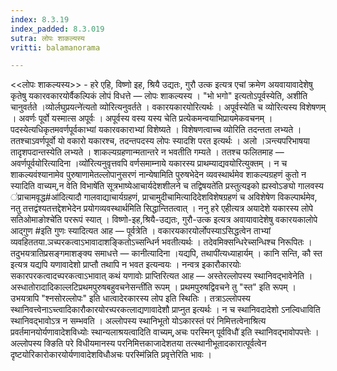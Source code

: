 ```yaml
---
index: 8.3.19
index_padded: 8.3.019
sutra: लोपः शाकल्यस्य
vritti: balamanorama

---
```

<<लोपः शाकल्यस्य>> - हरे एहि, विष्णो इह, श्रियै उद्यतः, गुरौ उत्क इत्यत्र एचां क्रमेण अयवायावादेशेषु कृतेषु यकारवकारयोर्वैकल्पिकं लोपं विधत्ते — लोपः शाकल्यस्य । "भो भगो" इत्यतोऽपूर्वस्येति, अशीति चानुवर्तते ।व्योर्लघुप्रयत्ने॑त्यतो व्योरित्यनुवर्तते । वकारयकारयोरित्यर्थः । अपूर्वस्येति च व्योरित्यस्य विशेषणम् । अवर्णः पूर्वो यस्मात्स अपूर्वः । अपूर्वस्य वस्य यस्य चेति प्रत्येकमन्वयाभिप्रायमेकवचनम् । पदस्येत्यधिकृतमवर्णपूर्वकाभ्यां यकारवकाराभ्यां विशेष्यते । विशेषणत्वाच्च व्योरिति तदन्तता लभ्यते । ततश्चाऽवर्णपूर्वो यो वकारो यकारश्च, तदन्तपदस्य लोपः स्यादशि परत इत्यर्थः । अलो ।ञन्त्यपरिभाषया तादृशपदान्तस्येति लभ्यते । शाकल्यग्रहणान्मतान्तरे न भवतीति गम्यते । ततश्च फलितमाह — अवर्णपूर्वयोरित्यादिना ।व्यो॑रित्यनुवृत्तवपि वर्णसमाम्नाये यकारस्य प्राथम्याद्यवयोरित्युक्तम् । न च शाकल्यवंश्यानामेव पुरुषाणामेतल्लोपानुसरणं नान्येषामिति पुरुषभेदेन व्यवस्थार्थमेव शाकल्यग्रहणं कुतो न स्यादिति वाच्यम्,न वेति विभाषे॑ति सूत्रभाष्येआचार्यदेशशीलने च तद्विषयते॑ति प्रस्तुत्यइको ह्यस्वोऽङ्यो गालवस्य ॑प्राचामवृद्ध#आ॑दित्यादौ गालवाद्याचार्यग्रहणं, प्राचामुदीचामित्यादिदेशविशेषग्रहणं च अविशेषेण विकल्पार्थमेव, नतु तत्तद्वंश्यतत्तद्देशभेदेन प्रयोगव्यवस्थार्थमिति सिद्धान्तितत्वात् । ननु हरे एहीत्यत्र अयादेशे यकारस्य लोपे सतिओमाङोश्चे॑ति पररूपं स्यात् । विष्णो-इह,श्रियै-उद्यतः, गुरौ-उत्क इत्यत्र अवायावादेशेषु वकारयकालोपे आद्गुण #इति गुणः स्यादित्यत आह — पूर्वत्रेति । वकारयकारयोर्लोपस्याऽसिद्धत्वेन ताभ्यां व्यवहिततया.ञच्परकत्वाऽभावादाशङ्कितोऽच्सन्धिर्न भवतीत्यर्थः । तदेवमिक्सन्धिरेच्सन्धिश्च निरूपितः । तदुभयत्रातिप्रसङ्गमाशङ्क्य समाधत्ते — कानीत्यादिना ।यद्यपि, तथापी॑त्यध्याहार्यम् । कानि सन्ति, कौ स्त इत्यत्र यद्यपि यणावादेशो प्राप्तौ तथापि न भवत इत्यन्वयः । नन्वत्र इकारौकारयोः सकारपरकत्वादच्परकत्वाऽभावात् कथं यणावोः प्राप्तिरित्यत आह — अस्तेरल्लोपस्य स्थानिवद्भावेनेति । अस्धातोरादादिकाल्लटिप्रथमपुरुषबहुवचनेसन्ती॑ति रूपम् । प्रथमपुरुषद्विवचने तु "स्त" इति रूपम् । उभयत्रापि "श्नसोरल्लोपः" इति धात्वादेरकारस्य लोप इति स्थितिः । तत्राऽल्लोपस्य स्थानिवत्त्वेनाऽच्त्वादिकारौकारयोरच्परकत्लाद्यणावादेशौ प्राप्नुत इत्यर्थः । न च स्थानिवदादेशो ऽनल्विधाविति स्थानिवद्भावोऽत्र न सम्भवति । अल्लोपस्य स्थानिभूतो योऽकारस्तं परं निमित्तत्वेनाश्रित्य प्रवर्तमानयोर्यणावादेशविध्योः स्थान्यलाश्रयत्वादिति वाच्यम्,अचः परस्मिन् पूर्वविधौ॑ इति स्थानिवद्भावोपपत्तेः । अल्लोपस्य क्ङिति परे विधीयमानस्य परनिमित्तकाजादेशतया तत्स्थानीभूतादकारात्पूर्वत्वेन दृष्टयोरिकारोकारयोर्यणावादेशविधौअचः परस्मि॑न्निति प्रवृत्तेरिति भावः ।